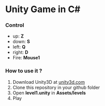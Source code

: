 # Unity Game in C\# #


### Control

- up: **Z**
- down: **S**
- left: **Q**
- right: **D**
- Fire: **Mouse1**

### How to use it ?

1) Download Unity3D at [unity3d.com](https://unity3d.com/)
2) Clone this repository in your github folder
3) Open **level1.unity** in **Assets/levels**
4) Play

